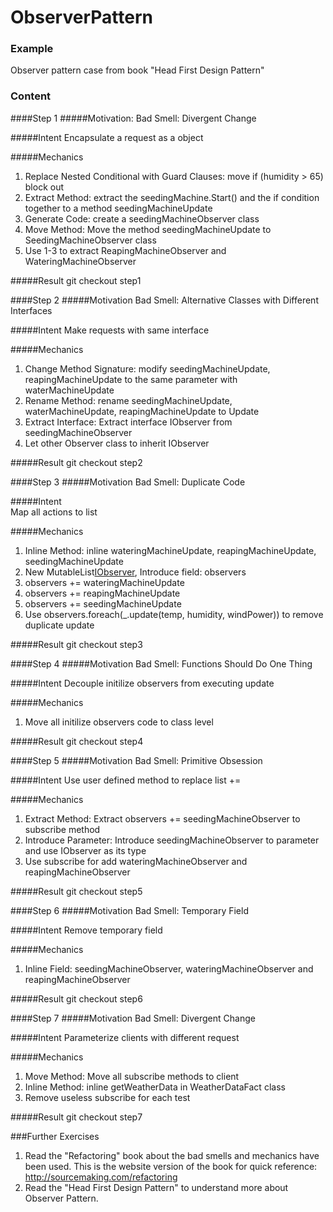 ObserverPattern
===================================
### Example
Observer pattern case from book "Head First Design Pattern"

### Content
####Step 1
#####Motivation:
Bad Smell: Divergent Change

#####Intent
Encapsulate a request as a object

#####Mechanics
1. Replace Nested Conditional with Guard Clauses: move if (humidity > 65) block out
2. Extract Method: extract the seedingMachine.Start() and the if condition together to a method seedingMachineUpdate
3. Generate Code: create a seedingMachineObserver class
4. Move Method: Move the method seedingMachineUpdate to SeedingMachineObserver class
5. Use  1-3 to extract ReapingMachineObserver and  WateringMachineObserver

#####Result
git checkout step1

####Step 2
#####Motivation
Bad Smell: Alternative Classes with Different Interfaces

#####Intent
Make requests with same interface

#####Mechanics
1. Change Method Signature: modify seedingMachineUpdate, reapingMachineUpdate to the same parameter with waterMachineUpdate
2. Rename Method:  rename seedingMachineUpdate, waterMachineUpdate, reapingMachineUpdate to Update
3. Extract Interface: Extract interface IObserver from seedingMachineObserver
4. Let other Observer class to inherit IObserver

#####Result
git checkout step2

####Step 3
#####Motivation
Bad Smell: Duplicate Code

#####Intent   
Map all actions to list

#####Mechanics
1. Inline Method: inline wateringMachineUpdate, reapingMachineUpdate, seedingMachineUpdate
2. New MutableList[IObserver](), Introduce field: observers
3. observers += wateringMachineUpdate
4. observers += reapingMachineUpdate
5. observers += seedingMachineUpdate
6. Use observers.foreach(_.update(temp, humidity, windPower)) to remove duplicate update

#####Result
git checkout step3

####Step 4
#####Motivation
Bad Smell: Functions Should Do One Thing

#####Intent
Decouple initilize observers from executing update

#####Mechanics
1. Move all initilize observers code to class level

#####Result
git checkout step4

####Step 5
#####Motivation
Bad Smell: Primitive Obsession

#####Intent
Use user defined method to replace list +=

#####Mechanics
1. Extract Method: Extract observers += seedingMachineObserver to subscribe method
2. Introduce Parameter: Introduce seedingMachineObserver to parameter and use IObserver as its type
3. Use subscribe for add wateringMachineObserver and reapingMachineObserver

#####Result
git checkout step5

####Step 6
#####Motivation
Bad Smell: Temporary Field

#####Intent
Remove temporary field

#####Mechanics
1. Inline Field: seedingMachineObserver, wateringMachineObserver and reapingMachineObserver

#####Result
git checkout step6

####Step 7
#####Motivation
Bad Smell: Divergent Change

#####Intent
Parameterize clients with different request

#####Mechanics
1. Move Method: Move all subscribe methods to client
2. Inline Method: inline getWeatherData in WeatherDataFact class
3. Remove useless subscribe for each test

#####Result
git checkout step7

###Further Exercises
1. Read the "Refactoring" book about the bad smells and mechanics have been used. This is the website version of the book for quick reference: http://sourcemaking.com/refactoring
2. Read the "Head First Design Pattern" to understand more about Observer Pattern.
